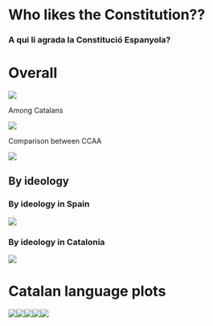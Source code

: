 Who likes the Constitution??
================

### A qui li agrada la Constitució Espanyola?

Overall
=======

![](figures/unnamed-chunk-2-1.png)

Among Catalans

![](figures/unnamed-chunk-3-1.png)

Comparison between CCAA

![](figures/unnamed-chunk-4-1.png)

By ideology
-----------

### By ideology in Spain

![](figures/unnamed-chunk-5-1.png)

### By ideology in Catalonia

![](figures/unnamed-chunk-6-1.png)

Catalan language plots
======================

![](figures/unnamed-chunk-7-1.png)![](figures/unnamed-chunk-7-2.png)![](figures/unnamed-chunk-7-3.png)![](figures/unnamed-chunk-7-4.png)![](figures/unnamed-chunk-7-5.png)
